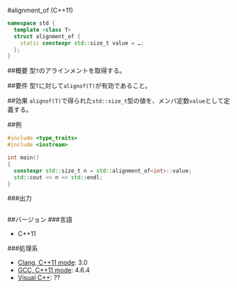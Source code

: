 #alignment_of (C++11)
```cpp
namespace std {
  template <class T>
  struct alignment_of {
    static constexpr std::size_t value = …;
  };
}
```

##概要
型`T`のアラインメントを取得する。


##要件
型`T`に対して`alignof(T)`が有効であること。


##効果
`alignof(T)`で得られた`std::size_t`型の値を、メンバ定数`value`として定義する。


##例
```cpp
#include <type_traits>
#include <iostream>

int main()
{
  constexpr std::size_t n = std::alignment_of<int>::value;
  std::cout << n << std::endl;
}
```

###出力
```
```

##バージョン
###言語
- C++11

###処理系
- [Clang, C++11 mode](/implementation.md#clang): 3.0
- [GCC, C++11 mode](/implementation.md#gcc): 4.6.4
- [Visual C++](/implementation.md#visual_cpp): ??


